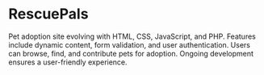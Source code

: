 # RescuePals
Pet adoption site evolving with HTML, CSS, JavaScript, and PHP. Features include dynamic content, form validation, and user authentication. Users can browse, find, and contribute pets for adoption. Ongoing development ensures a user-friendly experience.
